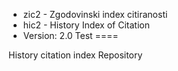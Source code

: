 * zic2 - Zgodovinski index citiranosti
* hic2 - History Index of Citation
* Version: 2.0
Test
====

History citation index Repository
